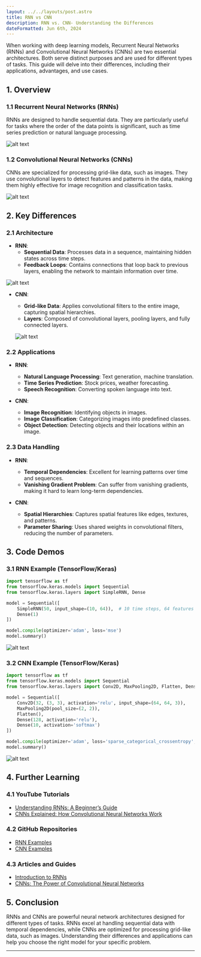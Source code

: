 ```yaml
---
layout: ../../layouts/post.astro
title: RNN vs CNN
description: RNN vs. CNN- Understanding the Differences
dateFormatted: Jun 6th, 2024
---
```



When working with deep learning models, Recurrent Neural Networks (RNNs) and Convolutional Neural Networks (CNNs) are two essential architectures. Both serve distinct purposes and are used for different types of tasks. This guide will delve into their differences, including their applications, advantages, and use cases.

## 1. **Overview**

### 1.1 **Recurrent Neural Networks (RNNs)**

RNNs are designed to handle sequential data. They are particularly useful for tasks where the order of the data points is significant, such as time series prediction or natural language processing.

![alt text](image-17.png)

### 1.2 **Convolutional Neural Networks (CNNs)**

CNNs are specialized for processing grid-like data, such as images. They use convolutional layers to detect features and patterns in the data, making them highly effective for image recognition and classification tasks.

![alt text](image-18.png)

## 2. **Key Differences**

### 2.1 **Architecture**

- **RNN**:
  - **Sequential Data**: Processes data in a sequence, maintaining hidden states across time steps.
  - **Feedback Loops**: Contains connections that loop back to previous layers, enabling the network to maintain information over time.

![alt text](image-19.png)

- **CNN**:
  - **Grid-like Data**: Applies convolutional filters to the entire image, capturing spatial hierarchies.
  - **Layers**: Composed of convolutional layers, pooling layers, and fully connected layers.

  ![alt text](image-20.png)

### 2.2 **Applications**

- **RNN**:
  - **Natural Language Processing**: Text generation, machine translation.
  - **Time Series Prediction**: Stock prices, weather forecasting.
  - **Speech Recognition**: Converting spoken language into text.


- **CNN**:
  - **Image Recognition**: Identifying objects in images.
  - **Image Classification**: Categorizing images into predefined classes.
  - **Object Detection**: Detecting objects and their locations within an image.



### 2.3 **Data Handling**

- **RNN**:
  - **Temporal Dependencies**: Excellent for learning patterns over time and sequences.
  - **Vanishing Gradient Problem**: Can suffer from vanishing gradients, making it hard to learn long-term dependencies.



- **CNN**:
  - **Spatial Hierarchies**: Captures spatial features like edges, textures, and patterns.
  - **Parameter Sharing**: Uses shared weights in convolutional filters, reducing the number of parameters.



## 3. **Code Demos**

### 3.1 **RNN Example (TensorFlow/Keras)**

```python
import tensorflow as tf
from tensorflow.keras.models import Sequential
from tensorflow.keras.layers import SimpleRNN, Dense

model = Sequential([
    SimpleRNN(50, input_shape=(10, 64)),  # 10 time steps, 64 features
    Dense(1)
])

model.compile(optimizer='adam', loss='mse')
model.summary()
```

![alt text](image-21.png)

### 3.2 **CNN Example (TensorFlow/Keras)**

```python
import tensorflow as tf
from tensorflow.keras.models import Sequential
from tensorflow.keras.layers import Conv2D, MaxPooling2D, Flatten, Dense

model = Sequential([
    Conv2D(32, (3, 3), activation='relu', input_shape=(64, 64, 3)),
    MaxPooling2D(pool_size=(2, 2)),
    Flatten(),
    Dense(128, activation='relu'),
    Dense(10, activation='softmax')
])

model.compile(optimizer='adam', loss='sparse_categorical_crossentropy', metrics=['accuracy'])
model.summary()
```

![alt text](image-22.png)

## 4. **Further Learning**

### 4.1 **YouTube Tutorials**

- [Understanding RNNs: A Beginner’s Guide](https://www.youtube.com/watch?v=6cK7V0k5Grk)
- [CNNs Explained: How Convolutional Neural Networks Work](https://www.youtube.com/watch?v=2-Ol7ZB0MmU)


### 4.2 **GitHub Repositories**

- [RNN Examples](https://github.com/keras-team/keras/blob/v2.13.0/examples/keras_recipes/rnn_tutorial.py)
- [CNN Examples](https://github.com/keras-team/keras/blob/v2.13.0/examples/keras_recipes/cnn_tutorial.py)


### 4.3 **Articles and Guides**

- [Introduction to RNNs](https://towardsdatascience.com/understanding-rnn-and-lstm-cd74d2a37a65)
- [CNNs: The Power of Convolutional Neural Networks](https://towardsdatascience.com/convolutional-neural-networks-cnn-the-introduction-and-theory-57e7b09d2c89)


## 5. **Conclusion**

RNNs and CNNs are powerful neural network architectures designed for different types of tasks. RNNs excel at handling sequential data with temporal dependencies, while CNNs are optimized for processing grid-like data, such as images. Understanding their differences and applications can help you choose the right model for your specific problem.

---

